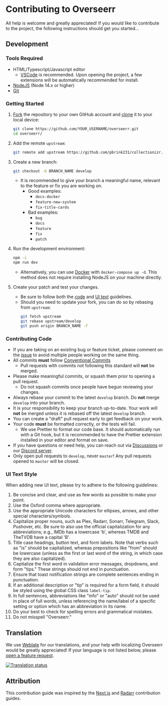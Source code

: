 # Contributing to Overseerr

All help is welcome and greatly appreciated! If you would like to contribute to the project, the following instructions should get you started...

## Development

### Tools Required

- HTML/Typescript/Javascript editor
  - [VSCode](https://code.visualstudio.com/) is recommended. Upon opening the project, a few extensions will be automatically recommended for install.
- [NodeJS](https://nodejs.org/en/download/) (Node 14.x or higher)
- [Git](https://git-scm.com/downloads)

### Getting Started

1. [Fork](https://help.github.com/articles/fork-a-repo/) the repository to your own GitHub account and [clone](https://help.github.com/articles/cloning-a-repository/) it to your local device:

   ```bash
   git clone https://github.com/YOUR_USERNAME/overseerr.git
   cd overseerr/
   ```

2. Add the remote `upstream`:

   ```bash
   git remote add upstream https://github.com/pbrink231/collectionizr.git
   ```

3. Create a new branch:

   ```bash
   git checkout -b BRANCH_NAME develop
   ```

   - It is recommended to give your branch a meaningful name, relevant to the feature or fix you are working on.
     - Good examples:
       - `docs-docker`
       - `feature-new-system`
       - `fix-title-cards`
     - Bad examples:
       - `bug`
       - `docs`
       - `feature`
       - `fix`
       - `patch`

4. Run the development environment:

   ```bash
   npm -i
   npm run dev
   ```

   - Alternatively, you can use [Docker](https://www.docker.com/) with `docker-compose up -d`. This method does not require installing NodeJS on your machine directly.

5. Create your patch and test your changes.

   - Be sure to follow both the [code](#contributing-code) and [UI text](#ui-text-style) guidelines.
   - Should you need to update your fork, you can do so by rebasing from `upstream`:
     ```bash
     git fetch upstream
     git rebase upstream/develop
     git push origin BRANCH_NAME -f
     ```

### Contributing Code

- If you are taking on an existing bug or feature ticket, please comment on the [issue](https://github.com/pbrink231/collectionizr/issues) to avoid multiple people working on the same thing.
- All commits **must** follow [Conventional Commits](https://www.conventionalcommits.org/en/v1.0.0/)
  - Pull requests with commits not following this standard will **not** be merged.
- Please make meaningful commits, or squash them prior to opening a pull request.
  - Do not squash commits once people have begun reviewing your changes.
- Always rebase your commit to the latest `develop` branch. Do **not** merge `develop` into your branch.
- It is your responsibility to keep your branch up-to-date. Your work will **not** be merged unless it is rebased off the latest `develop` branch.
- You can create a "draft" pull request early to get feedback on your work.
- Your code **must** be formatted correctly, or the tests will fail.
  - We use Prettier to format our code base. It should automatically run with a Git hook, but it is recommended to have the Prettier extension installed in your editor and format on save.
- If you have questions or need help, you can reach out via [Discussions](https://github.com/pbrink231/collectionizr/discussions) or our [Discord server](https://discord.gg/overseerr).
- Only open pull requests to `develop`, never `master`! Any pull requests opened to `master` will be closed.

### UI Text Style

When adding new UI text, please try to adhere to the following guidelines:

1. Be concise and clear, and use as few words as possible to make your point.
2. Use the Oxford comma where appropriate.
3. Use the appropriate Unicode characters for ellipses, arrows, and other special characters/symbols.
4. Capitalize proper nouns, such as Plex, Radarr, Sonarr, Telegram, Slack, Pushover, etc. Be sure to also use the official capitalization for any abbreviations; e.g., IMDb has a lowercase 'b', whereas TMDB and TheTVDB have a capital 'B'.
5. Title case headings, button text, and form labels. Note that verbs such as "is" should be capitalized, whereas prepositions like "from" should be lowercase (unless as the first or last word of the string, in which case they are also capitalized).
6. Capitalize the first word in validation error messages, dropdowns, and form "tips." These strings should not end in punctuation.
7. Ensure that toast notification strings are complete sentences ending in punctuation.
8. If an additional description or "tip" is required for a form field, it should be styled using the global CSS class `label-tip`.
9. In full sentences, abbreviations like "info" or "auto" should not be used in place of full words, unless referencing the name/label of a specific setting or option which has an abbreviation in its name.
10. Do your best to check for spelling errors and grammatical mistakes.
11. Do not misspell "Overseerr."

## Translation

We use [Weblate](https://hosted.weblate.org/engage/overseerr/) for our translations, and your help with localizing Overseerr would be greatly appreciated! If your language is not listed below, please [open a feature request](https://github.com/pbrink231/collectionizr/issues/new/choose).

<a href="https://hosted.weblate.org/engage/overseerr/"><img src="https://hosted.weblate.org/widgets/overseerr/-/overseerr-frontend/multi-auto.svg" alt="Translation status" /></a>

## Attribution

This contribution guide was inspired by the [Next.js](https://github.com/vercel/next.js) and [Radarr](https://github.com/Radarr/Radarr) contribution guides.
